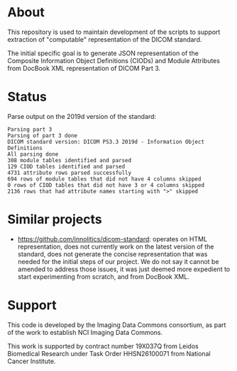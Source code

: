 # About

This repository is used to maintain development of the scripts to support extraction of
"computable" representation of the DICOM standard.

The initial specific goal is to generate JSON representation of the Composite Information 
Object Definitions (CIODs) and Module Attributes from DocBook XML representation of DICOM Part 3.

# Status

Parse output on the 2019d version of the standard:
```
Parsing part 3
Parsing of part 3 done
DICOM standard version: DICOM PS3.3 2019d - Information Object Definitions
All parsing done
308 module tables identified and parsed
129 CIOD tables identified and parsed
4731 attribute rows parsed successfully
694 rows of module tables that did not have 4 columns skipped
0 rows of CIOD tables that did not have 3 or 4 columns skipped
2136 rows that had attribute names starting with ">" skipped
```

# Similar projects

* https://github.com/innolitics/dicom-standard: operates on HTML representation, does not currently 
work on the latest version of the standard, does not generate the concise representation that was needed
for the initial steps of our project. We do not say it cannot be amended to address those issues, it was
just deemed more expedient to start experimenting from scratch, and from DocBook XML.

# Support

This code is developed by the Imaging Data Commons consortium, as part of the work to establish NCI
Imaging Data Commons.  

This work is supported by contract number 19X037Q from Leidos Biomedical Research under Task Order HHSN26100071
from National Cancer Institute.
